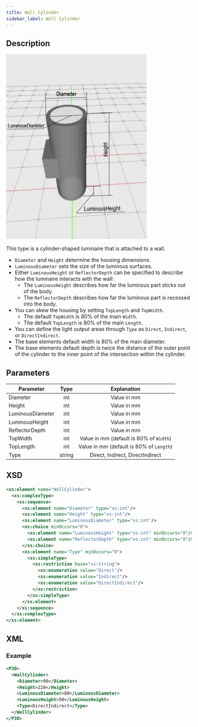 ```yaml
---
title: Wall Cylinder
sidebar_label: Wall Cylinder
---
```


## Description

![Wall Cylinder](/img/docs/geometry/parametric/wall-cylinder.webp)

This type is a cylinder-shaped luminaire that is attached to a wall.

- `Diameter` and `Height` determine the housing dimensions.
- `LuminousDiameter` sets the size of the luminous surfaces.
- Either `LuminousHeight` or `ReflectorDepth` can be specified to describe how the luminaire interacts with the wall:
  - The `LuminousHeight` describes how far the luminous part sticks out of the body.
  - The `ReflectorDepth` describes how far the luminous part is recessed into the body.
- You can skew the housing by setting `TopLength` and `TopWidth`.
  - The default `TopWidth` is 80% of the main `Width`.
  - The default `TopLength` is 80% of the main `Length`.
- You can define the light output areas through `Type` as `Direct`, `Indirect`, or `DirectIndirect`.
- The base elements default width is 80% of the main diameter.
- The base elements default depth is twice the distance of the outer point of the cylinder to the inner point of the intersection within the cylinder.

## Parameters

| Parameter        | Type    | Explanation                                               |
| ---------------- | :-----: | :-------------------------------------------------------: |
| Diameter         | int     | Value in mm                                               |
| Height           | int     | Value in mm                                               |
| LuminousDiameter | int     | Value in mm                                               |
| LuminousHeight   | int     | Value in mm                                               |
| ReflectorDepth   | int     | Value in mm                                               |
| TopWidth         | int     | Value in mm (default is 80% of `Width`)                   |
| TopLength        | int     | Value in mm (default is 80% of `Length`)                  |
| Type             | string  | Direct, Indirect, DirectIndirect                         |

## XSD

```xml
<xs:element name="WallCylinder">
  <xs:complexType>
    <xs:sequence>
      <xs:element name="Diameter" type="xs:int"/>
      <xs:element name="Height" type="xs:int"/>
      <xs:element name="LuminousDiameter" type="xs:int"/>
      <xs:choice minOccurs="0">
        <xs:element name="LuminousHeight" type="xs:int" minOccurs="0"/>
        <xs:element name="ReflectorDepth" type="xs:int" minOccurs="0"/>
      </xs:choice>
      <xs:element name="Type" minOccurs="0">
        <xs:simpleType>
          <xs:restriction base="xs:string">
            <xs:enumeration value="Direct"/>
            <xs:enumeration value="Indirect"/>
            <xs:enumeration value="DirectIndirect"/>
          </xs:restriction>
        </xs:simpleType>
      </xs:element>
    </xs:sequence>
  </xs:complexType>
</xs:element>
```

## XML
### Example

```xml
<P3D>
  <WallCylinder>
    <Diameter>90</Diameter>
    <Height>220</Height>
    <LuminousDiameter>80</LuminousDiameter>
    <LuminousHeight>50</LuminousHeight>
    <Type>DirectIndirect</Type>
  </WallCylinder>
</P3D>
```
